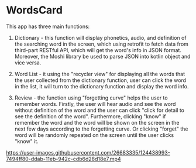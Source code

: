 # WordsCard
This app has three main functions:

1.  Dictionary - this function will display phonetics, audio, and definition of the searching word in the screen,
   which using retrofit to fetch data from third-part RESTful API, which will get the word's info in JSON format.
   Moreover, the Moshi library be used to parse JSON into kotlin object and vice versa.
      
     
2. Word List - it using the "recycler view" for displaying all the words that the user collected from the dictionary function,
   user can click the word in the list, it will turn to the dictionary function and display the word info.
   
3. Review - the function using "forgetting curve" helps the user to remember words.
   Firstly, the user will hear audio and see the word without definition of the word and the user can click "click for detail to see the definition of the word".
   Furthermore, clicking "know" if remember the word and the word will be shown on the screen in the next few days according to the forgetting curve.
   Or clicking "forget" the word will be randomly repeated on the screen until the user clicks "know" it.
   
   
https://user-images.githubusercontent.com/26683335/124438993-7494ff80-ddab-11eb-942c-cdb6d28d18e7.mp4
